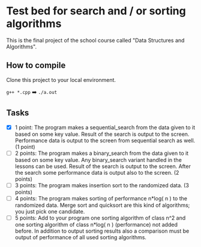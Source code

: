 # Test bed for search and / or sorting algorithms

This is the final project of the school course called "Data Structures and Algorithms".

## How to compile

Clone this project to your local environment.

``` g++ *.cpp ``` :arrow_right: ```./a.out ```

## Tasks

- [x] 1 point: The program makes a sequential_search from the data given to it based on some key value. Result of the search is output to the screen. Performance data is output to the screen from sequential search as well. (1 point)
- [ ] 2 points: The program makes a binary_search from the data given to it based on some key value. Any binary_search variant handled in the lessons can be used. Result of the search is output to the screen. After the search some performance data is output also to the screen. (2 points) 
- [ ] 3 points: The program makes insertion sort to the randomized data. (3 points)
- [ ] 4 points: The program makes sorting of performance n*log⁡( n ) to the randomized data. Merge sort and quicksort are this kind of algorithms; you just pick one candidate. 
- [ ] 5 points: Add to your program one sorting algorithm of class n^2 and one sorting algorithm of class n*log⁡( n ) (performance) not added before. In addition to output sorting results also a comparison must be output of performance of all used sorting algorithms.
